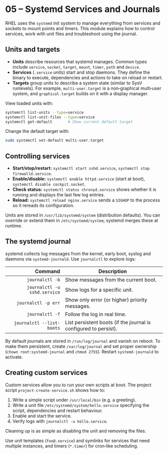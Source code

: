 # 05 – Systemd Services and Journals

RHEL uses the `systemd` init system to manage everything from services and sockets to mount points and timers.  This module explains how to control services, work with unit files and troubleshoot using the journal.

## Units and targets

- **Units** describe resources that systemd manages.  Common types include `service`, `socket`, `target`, `mount`, `timer`, `path` and `device`.
- **Services** (`.service` units) start and stop daemons.  They define the binary to execute, dependencies and actions to take on reload or restart.
- **Targets** group units to describe a system state (similar to SysV runlevels).  For example, `multi-user.target` is a non‑graphical multi‑user system, and `graphical.target` builds on it with a display manager.

View loaded units with:

```bash
systemctl list-units --type=service
systemctl list-unit-files --type=service
systemctl get-default       # Show current default target
```

Change the default target with:

```bash
sudo systemctl set-default multi-user.target
```

## Controlling services

- **Start/stop/restart:** `systemctl start sshd.service`, `systemctl stop firewalld.service`.
- **Enable/disable:** `systemctl enable httpd.service` (start at boot), `systemctl disable cockpit.socket`.
- **Check status:** `systemctl status chronyd.service` shows whether it is running and displays the last few log entries.
- **Reload:** `systemctl reload nginx.service` sends a `SIGHUP` to the process so it rereads its configuration.

Units are stored in `/usr/lib/systemd/system` (distribution defaults).  You can override or extend them in `/etc/systemd/system`; systemd merges these at runtime.

## The systemd journal

systemd collects log messages from the kernel, early boot, syslog and daemons via `systemd-journald`.  Use `journalctl` to explore logs:

| Command | Description |
|-------:|-------------|
| `journalctl -b` | Show messages from the current boot. |
| `journalctl -u sshd.service` | Show logs for a specific unit. |
| `journalctl -p err` | Show only error (or higher) priority messages. |
| `journalctl -f` | Follow the log in real time. |
| `journalctl --list-boots` | List persistent boots (if the journal is configured to persist). |

By default journals are stored in `/run/log/journal` and vanish on reboot.  To make them persistent, create `/var/log/journal` and set proper ownership (`chown root:systemd-journal` and `chmod 2755`).  Restart `systemd-journald` to activate.

## Creating custom services

Custom services allow you to run your own scripts at boot.  The project script `project-create-service.sh` shows how to:

1. Write a simple script under `/usr/local/bin` (e.g. a greeting).
2. Write a unit file `/etc/systemd/system/hello.service` specifying the script, dependencies and restart behaviour.
3. Enable and start the service.
4. Verify logs with `journalctl -u hello.service`.

Cleaning up is as simple as disabling the unit and removing the files.

Use unit templates (`foo@.service`) and symlinks for services that need multiple instances, and timers (`*.timer`) for cron‑like scheduling.
